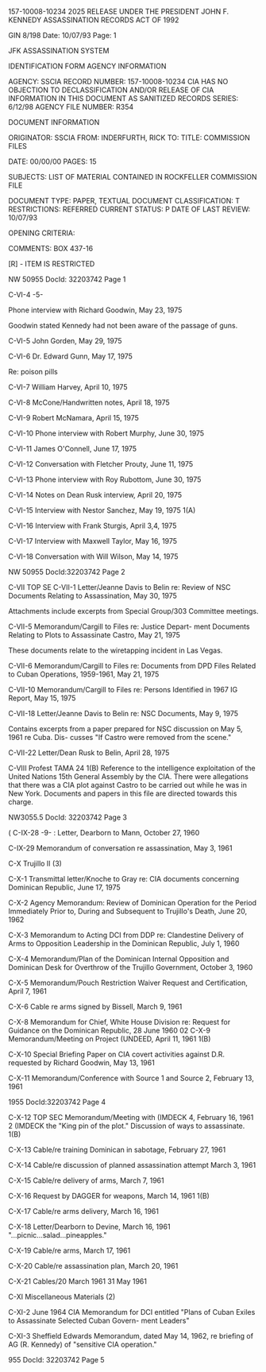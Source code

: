 157-10008-10234 2025 RELEASE UNDER THE PRESIDENT JOHN F. KENNEDY ASSASSINATION RECORDS ACT OF 1992

GIN
8/198
Date: 10/07/93
Page: 1

JFK ASSASSINATION SYSTEM

IDENTIFICATION FORM
AGENCY INFORMATION

AGENCY: SSCIA
RECORD NUMBER: 157-10008-10234 CIA HAS NO OBJECTION TO
DECLASSIFICATION AND/OR
RELEASE OF CIA INFORMATION
IN THIS DOCUMENT AS SANITIZED
RECORDS SERIES:
6/12/98
AGENCY FILE NUMBER: R354

DOCUMENT INFORMATION

ORIGINATOR: SSCIA
FROM: INDERFURTH, RICK
TO:
TITLE:
COMMISSION FILES

DATE: 00/00/00
PAGES: 15

SUBJECTS:
LIST OF MATERIAL CONTAINED IN ROCKFELLER COMMISSION FILE

DOCUMENT TYPE: PAPER, TEXTUAL DOCUMENT
CLASSIFICATION: T
RESTRICTIONS: REFERRED
CURRENT STATUS: P
DATE OF LAST REVIEW: 10/07/93

OPENING CRITERIA:

COMMENTS:
BOX 437-16

[R] - ITEM IS RESTRICTED

NW 50955 DocId: 32203742 Page 1

C-VI-4 -5-

Phone interview with Richard Goodwin, May 23, 1975

Goodwin stated Kennedy had not been aware of
the passage of guns.

C-VI-5 John Gorden, May 29, 1975

C-VI-6 Dr. Edward Gunn, May 17, 1975

Re: poison pills

C-VI-7 William Harvey, April 10, 1975

C-VI-8 McCone/Handwritten notes, April 18, 1975

C-VI-9 Robert McNamara, April 15, 1975

C-VI-10 Phone interview with Robert Murphy, June 30, 1975

C-VI-11 James O'Connell, June 17, 1975

C-VI-12 Conversation with Fletcher Prouty, June 11, 1975

C-VI-13 Phone interview with Roy Rubottom, June 30, 1975

C-VI-14 Notes on Dean Rusk interview, April 20, 1975

C-VI-15 Interview with Nestor Sanchez, May 19, 1975 1(A)

C-VI-16 Interview with Frank Sturgis, April 3,4, 1975

C-VI-17 Interview with Maxwell Taylor, May 16, 1975

C-VI-18 Conversation with Will Wilson, May 14, 1975

NW 50955 DocId:32203742 Page 2

C-VII TOP SE
C-VII-1 Letter/Jeanne Davis to Belin re: Review of NSC
Documents Relating to Assassination, May 30, 1975

Attachments include excerpts from Special
Group/303 Committee meetings.

C-VII-5 Memorandum/Cargill to Files re: Justice Depart-
ment Documents Relating to Plots to Assassinate
Castro, May 21, 1975

These documents relate to the wiretapping
incident in Las Vegas.

C-VII-6 Memorandum/Cargill to Files re: Documents from
DPD Files Related to Cuban Operations, 1959-1961,
May 21, 1975

C-VII-10 Memorandum/Cargill to Files re: Persons Identified
in 1967 IG Report, May 15, 1975

C-VII-18 Letter/Jeanne Davis to Belin re: NSC Documents,
May 9, 1975

Contains excerpts from a paper prepared for
NSC discussion on May 5, 1961 re Cuba. Dis-
cusses "If Castro were removed from the
scene."

C-VII-22 Letter/Dean Rusk to Belin, April 28, 1975

C-VIII Profest TAMA 24
1(B)
Reference to the intelligence exploitation of
the United Nations 15th General Assembly by
the CIA. There were allegations that there
was a CIA plot against Castro to be carried
out while he was in New York. Documents and
papers in this file are directed towards this
charge.

NW3055.5 DocId: 32203742 Page 3

( C-IX-28 -9-
:
Letter, Dearborn to Mann, October 27, 1960

C-IX-29 Memorandum of conversation re assassination,
May 3, 1961

C-X Trujillo II (3)

C-X-1 Transmittal letter/Knoche to Gray re: CIA
documents concerning Dominican Republic, June 17,
1975

C-X-2 Agency Memorandum: Review of Dominican Operation
for the Period Immediately Prior to, During and
Subsequent to Trujillo's Death, June 20, 1962

C-X-3 Memorandum to Acting DCI from DDP re: Clandestine
Delivery of Arms to Opposition Leadership in the
Dominican Republic, July 1, 1960

C-X-4 Memorandum/Plan of the Dominican Internal Opposition
and Dominican Desk for Overthrow of the Trujillo
Government, October 3, 1960

C-X-5 Memorandum/Pouch Restriction Waiver Request and
Certification, April 7, 1961

C-X-6 Cable re arms signed by Bissell, March 9, 1961

C-X-8 Memorandum for Chief, White House Division re:
Request for Guidance on the Dominican Republic,
28 June 1960
02
C-X-9 Memorandum/Meeting on Project (UNDEED, April 11, 1961 1(B)

C-X-10 Special Briefing Paper on CIA covert activities
against D.R. requested by Richard Goodwin, May 13, 1961

C-X-11 Memorandum/Conference with Source 1 and Source 2,
February 13, 1961

1955 DocId:32203742 Page 4

C-X-12 TOP SEC
Memorandum/Meeting with (IMDECK 4, February 16, 1961
2
(IMDECK the "King pin of the plot."
Discussion of ways to assassinate. 1(B)

C-X-13 Cable/re training Dominican in sabotage, February 27,
1961

C-X-14 Cable/re discussion of planned assassination attempt
March 3, 1961

C-X-15 Cable/re delivery of arms, March 7, 1961

C-X-16 Request by DAGGER for weapons, March 14, 1961 1(B)

C-X-17 Cable/re arms delivery, March 16, 1961

C-X-18 Letter/Dearborn to Devine, March 16, 1961
"...picnic...salad...pineapples."

C-X-19 Cable/re arms, March 17, 1961

C-X-20 Cable/re assassination plan, March 20, 1961

C-X-21 Cables/20 March 1961 31 May 1961

C-XI Miscellaneous Materials (2)

C-XI-2 June 1964 CIA Memorandum for DCI entitled "Plans
of Cuban Exiles to Assassinate Selected Cuban Govern-
ment Leaders"

C-XI-3 Sheffield Edwards Memorandum, dated May 14, 1962, re
briefing of AG (R. Kennedy) of "sensitive CIA operation."

955 DocId: 32203742 Page 5
